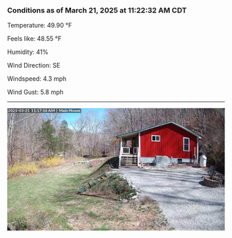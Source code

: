 ### Conditions as of March 21, 2025 at 11:22:32 AM CDT 

Temperature: 49.90 &deg;F

Feels like: 48.55 &deg;F

Humidity: 41%

Wind Direction: SE

Windspeed: 4.3 mph

Wind Gust: 5.8 mph

---

<img src="./images/latest.jpeg"/>


